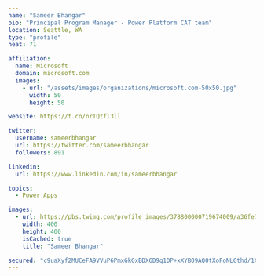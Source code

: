 ```yaml
---
name: "Sameer Bhangar"
bio: "Principal Program Manager - Power Platform CAT team"
location: Seattle, WA
type: "profile"
heat: 71

affiliation:
  name: Microsoft
  domain: microsoft.com
  images:
    - url: "/assets/images/organizations/microsoft.com-50x50.jpg"
      width: 50
      height: 50

website: https://t.co/nrTQtfl3ll

twitter:
  username: sameerbhangar
  url: https://twitter.com/sameerbhangar
  followers: 891

linkedin:
  url: https://www.linkedin.com/in/sameerbhangar

topics:
  - Power Apps

images:
  - url: https://pbs.twimg.com/profile_images/378800000719674009/a36fe7ddfab1778b76e5793772e43798_400x400.jpeg
    width: 400
    height: 400
    isCached: true
    title: "Sameer Bhangar"

secured: "c9uaXyf2MUCeFA9VVuP6PmxGkGxBDX6D9q1DP+xXYB09AQ0tXoFoNLGthd/1X4wwoE5bkeHC1MFtDRlQjG/CpYTxvSMeezvlN1uWzf43kf9YYhoqV5hfUIjTAQ92MZ7dHFcuhORARFEGlZX5rtaCpRQLQTEvQJq8bVbEjoFpylf7ZuxczCjvEMC8sRM4MAxciX+Km9y3yS5g4YiHpECuCRsiIH/0qzUA2TFtU49l6vVaXwF/bjo2uexQZUcWG0HGNcj372Acvh4K4HN5K9+hSjEVbVErwqRaQTyo1mZYTJd29G5uZ8zjDfJhIDF5KMy2rLtffgnaSYh5VIIgvxxjp4qAL2KSfR+YMT2q6Lnbg6mQwoEe8p/WcVrKdOWtLMUhNFti6vjFFqItUXPM4m17rw==;UNnSitpBvoP6efEvPeGZeQ=="
---
```



